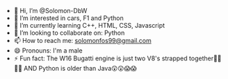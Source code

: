 - 👋 Hi, I’m @Solomon-DbW
- 👀 I’m interested in cars, F1 and Python 
- 🌱 I’m currently learning C++, HTML, CSS, Javascript
- 💞️ I’m looking to collaborate on: Python
- 📫 How to reach me: solomonfos99@gmail.com
- 😄 Pronouns: I'm a male
- ⚡ Fun fact: The W16 Bugatti engine is just two V8's strapped together🤯🤯🤯🤯 AND Python is older than Java😲😲😱😱

<!---
Solomon-DbW/Solomon-DbW is a ✨ special ✨ repository because its `README.md` (this file) appears on your GitHub profile.
You can click the Preview link to take a look at your changes.
--->
